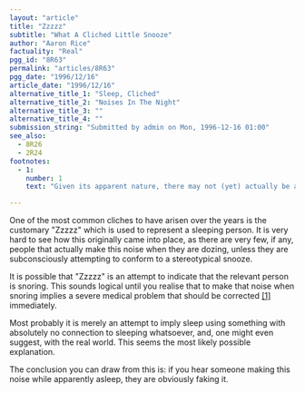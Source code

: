```yaml
---
layout: "article"
title: "Zzzzz"
subtitle: "What A Cliched Little Snooze"
author: "Aaron Rice"
factuality: "Real"
pgg_id: "8R63"
permalink: "articles/8R63"
pgg_date: "1996/12/16"
article_date: "1996/12/16"
alternative_title_1: "Sleep, Cliched"
alternative_title_2: "Noises In The Night"
alternative_title_3: ""
alternative_title_4: ""
submission_string: "Submitted by admin on Mon, 1996-12-16 01:00"
see_also:
  - 8R26
  - 2R24
footnotes: 
  - 1:
    number: 1
    text: "Given its apparent nature, there may not (yet) actually be a cure."

---
```

<div>
<p>One of the most common cliches to have arisen over the years is the customary "Zzzzz" which is used to represent a sleeping person. It is very hard to see how this originally came into place, as there are very few, if any, people that actually make this noise when they are dozing, unless they are subconsciously attempting to conform to a stereotypical snooze.</p>
<p>It is possible that "Zzzzz" is an attempt to indicate that the relevant person is snoring. This sounds logical until you realise that to make that noise when snoring implies a severe medical problem that should be corrected <a href="#footnote-body.1" name="footnote-link.1" class="footnote-link">[1]</a> immediately.</p>
<p>Most probably it is merely an attempt to imply sleep using something with absolutely no connection to sleeping whatsoever, and, one might even suggest, with the real world. This seems the most likely possible explanation.</p>
<p>The conclusion you can draw from this is: if you hear someone making this noise while apparently asleep, they are obviously faking it.</p>
</div>
